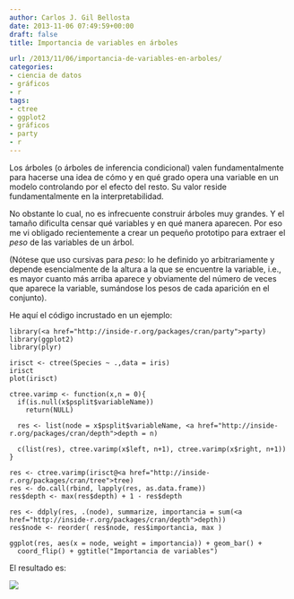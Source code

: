 ```yaml
---
author: Carlos J. Gil Bellosta
date: 2013-11-06 07:49:59+00:00
draft: false
title: Importancia de variables en árboles

url: /2013/11/06/importancia-de-variables-en-arboles/
categories:
- ciencia de datos
- gráficos
- r
tags:
- ctree
- ggplot2
- gráficos
- party
- r
---
```


Los árboles (o árboles de inferencia condicional) valen fundamentalmente para hacerse una idea de cómo y en qué grado opera una variable en un modelo controlando por el efecto del resto. Su valor reside fundamentalmente en la interpretabilidad.

No obstante lo cual, no es infrecuente construir árboles muy grandes. Y el tamaño dificulta censar qué variables y en qué manera aparecen. Por eso me vi obligado recientemente a crear un pequeño prototipo para extraer el _peso_ de las variables de un árbol.

(Nótese que uso cursivas para _peso_: lo he definido yo arbitrariamente y depende esencialmente de la altura a la que se encuentre la variable, i.e., es mayor cuanto más arriba aparece y obviamente del número de veces que aparece la variable, sumándose los pesos de cada aparición en el conjunto).

He aquí el código incrustado en un ejemplo:



    library(<a href="http://inside-r.org/packages/cran/party">party)
    library(ggplot2)
    library(plyr)

    irisct <- ctree(Species ~ .,data = iris)
    irisct
    plot(irisct)

    ctree.varimp <- function(x,n = 0){
      if(is.null(x$psplit$variableName))
        return(NULL)

      res <- list(node = x$psplit$variableName, <a href="http://inside-r.org/packages/cran/depth">depth = n)

      c(list(res), ctree.varimp(x$left, n+1), ctree.varimp(x$right, n+1))
    }

    res <- ctree.varimp(irisct@<a href="http://inside-r.org/packages/cran/tree">tree)
    res <- do.call(rbind, lapply(res, as.data.frame))
    res$depth <- max(res$depth) + 1 - res$depth

    res <- ddply(res, .(node), summarize, importancia = sum(<a href="http://inside-r.org/packages/cran/depth">depth))
    res$node <- reorder( res$node, res$importancia, max )

    ggplot(res, aes(x = node, weight = importancia)) + geom_bar() +
      coord_flip() + ggtitle("Importancia de variables")



El resultado es:

[![](/wp-uploads/2013/11/ctree_var_importance.png)
](/wp-uploads/2013/11/ctree_var_importance.png)
